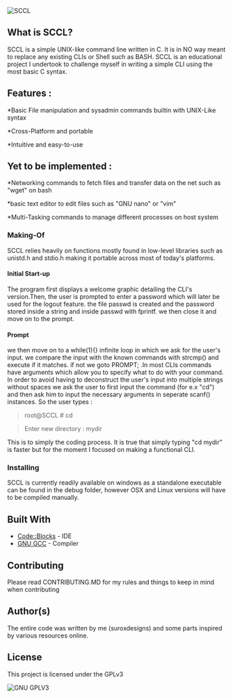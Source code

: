 ![SCCL](https://imgur.com/3K6NZJN.jpg)
## What is SCCL?
SCCL is a simple UNIX-like command line written in C. It is in NO way meant to replace any existing CLIs or Shell such as BASH.
SCCL is an educational project I undertook to challenge myself in writing a simple CLI using the most basic C syntax.
## Features :
*Basic File manipulation and sysadmin commands builtin with UNIX-Like syntax


*Cross-Platform and portable


*Intuitive and easy-to-use

## Yet to be implemented :
*Networking commands to fetch files and transfer data on the net such as "wget" on bash

*basic text editor to edit files such as "GNU nano" or "vim"

*Multi-Tasking commands to manage different processes on host system

### Making-Of
SCCL relies heavily on functions mostly found in low-level libraries such as unistd.h and stdio.h making it portable across
most of today's platforms.
#### Initial Start-up
The program first displays a welcome graphic detailing the CLI's version.Then, the user is prompted
to enter a password which will later be used for the logout feature. the file passwd is created and the password stored inside 
a string and inside passwd with fprintf. we then close it and move on to the prompt.
#### Prompt
we then move on to a while(1){} infinite loop in which we ask for the user's input. we compare the input with the known commands
with strcmp() and execute if it matches. if not we goto PROMPT; .In most CLIs commands have arguments which allow you to specify
what to do with your command. In order to avoid having to deconstruct the user's input into multiple strings without spaces we
ask the user to first input the command (for e.x "cd") and then ask him to input the necessary arguments in seperate scanf()
instances. So the user types :

>root@SCCL # cd

>Enter new directory : mydir

This is to simply the coding process. It is true that simply typing "cd mydir" is faster but for the moment I focused on making
a functional CLI.
### Installing
SCCL is currently readily available on windows as a standalone executable can be found in the debug folder,
however OSX and Linux versions will have to be compiled manually.

## Built With

* [Code::Blocks](http://www.codeblocks.org) - IDE
* [GNU GCC](https://gcc.gnu.org/) - Compiler 


## Contributing

Please read CONTRIBUTING.MD for my rules and things to keep in mind when contributing

## Author(s)
The entire code was written by me (suroxdesigns) and some parts inspired by various resources online.
## License

This project is licensed under the GPLv3

![GNU GPLV3](https://imgur.com/imkUoGR.png)




